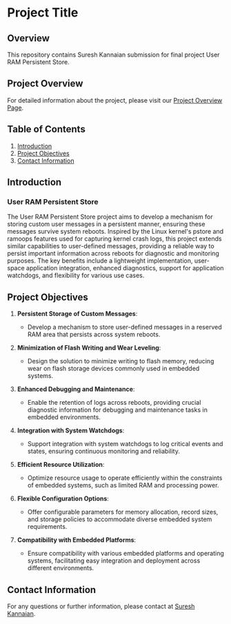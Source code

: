 # Project Title

## Overview

This repository contains Suresh Kannaian submission for final project User RAM Persistent Store.

## Project Overview

For detailed information about the project, please visit our [Project Overview Page](https://github.com/cu-ecen-aeld/final-project-sureshkannaian/blob/main/OVERVIEW.md).

## Table of Contents

1. [Introduction](#introduction)
2. [Project Objectives](#project-objectives)
3. [Contact Information](#contact-information)

## Introduction

### User RAM Persistent Store

The User RAM Persistent Store project aims to develop a mechanism for storing custom user messages in a persistent manner, ensuring these messages survive system reboots. Inspired by the Linux kernel's pstore and ramoops features used for capturing kernel crash logs, this project extends similar capabilities to user-defined messages, providing a reliable way to persist important information across reboots for diagnostic and monitoring purposes. The key benefits include a lightweight implementation, user-space application integration, enhanced diagnostics, support for application watchdogs, and flexibility for various use cases.


## Project Objectives

1. **Persistent Storage of Custom Messages**:
   - Develop a mechanism to store user-defined messages in a reserved RAM area that persists across system reboots.

2. **Minimization of Flash Writing and Wear Leveling**:
   - Design the solution to minimize writing to flash memory, reducing wear on flash storage devices commonly used in embedded systems.

3. **Enhanced Debugging and Maintenance**:
   - Enable the retention of logs across reboots, providing crucial diagnostic information for debugging and maintenance tasks in embedded environments.

4. **Integration with System Watchdogs**:
   - Support integration with system watchdogs to log critical events and states, ensuring continuous monitoring and reliability.

5. **Efficient Resource Utilization**:
   - Optimize resource usage to operate efficiently within the constraints of embedded systems, such as limited RAM and processing power.

6. **Flexible Configuration Options**:
   - Offer configurable parameters for memory allocation, record sizes, and storage policies to accommodate diverse embedded system requirements.

7. **Compatibility with Embedded Platforms**:
   - Ensure compatibility with various embedded platforms and operating systems, facilitating easy integration and deployment across different environments.

## Contact Information

For any questions or further information, please contact at [Suresh Kannaian](suresh.kannaian@colorado.edu).
